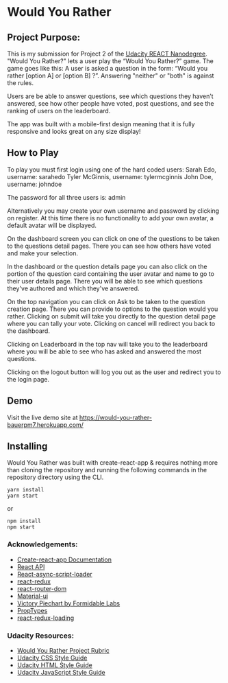 # Would You Rather


## Project Purpose:

This is my submission for Project 2 of the [Udacity REACT Nanodegree](https://www.udacity.com/course/react-nanodegree--nd019).  "Would You Rather?"  lets a user play the “Would You Rather?” game. The game goes like this: A user is asked a question in the form: “Would you rather [option A] or [option B] ?”. Answering "neither" or "both" is against the rules.

Users are be able to answer questions, see which questions they haven’t answered, see how other people have voted, post questions, and see the ranking of users on the leaderboard.

The app was built with a mobile-first design meaning that it is fully responsive and looks great on any size display!


## How to Play

To play you must first login using one of the hard coded users:
  Sarah Edo, username: sarahedo
  Tyler McGinnis, username: tylermcginnis
  John Doe, username: johndoe
  
The password for all three users is: admin

Alternatively you may create your own username and password by clicking on register. At this time there is no functionality to add your own avatar, a default avatar will be displayed.

On the dashboard screen you can click on one of the questions to be taken to the questions detail pages. There you can see how others have voted and make your selection.  

In the dashboard or the question details page you can also click on the portion of the question card containing the user avatar and name to go to their user details page.  There you will be able to see which questions they've authored and which they've answered.

On the top navigation you can click on Ask to be taken to the question creation page. There you can provide to options to the question would you rather.  Clicking on submit will take you directly to the question detail page where you can tally your vote.  Clicking on cancel will redirect you back to the dashboard.

Clicking on Leaderboard in the top nav will take you to the leaderboard where you will be able to see who has asked and answered the most questions.

Clicking on the logout button will log you out as the user and redirect you to the login page.


## Demo

Visit the live demo site at https://would-you-rather-bauerpm7.herokuapp.com/


## Installing
Would You Rather was built with create-react-app & requires nothing more than cloning the repository and running the following commands in the repository directory using the CLI.

```
yarn install
yarn start
```

or

```
npm install
npm start
```


### Acknowledgements:
* [Create-react-app Documentation](https://github.com/facebookincubator/create-react-app)
* [React API](https://facebook.github.io/react/docs/react-api.html)
* [React-async-script-loader](https://www.npmjs.com/package/react-async-script-loader)
* [react-redux](https://github.com/reduxjs/react-redux?files=1)
* [react-router-dom](https://github.com/ReactTraining/react-router/tree/master/packages/react-router-dom)
* [Material-ui](https://material-ui.com/)
* [Victory Piechart by Formidable Labs](https://formidable.com/open-source/victory/docs/victory-pie/)
* [PropTypes](https://www.npmjs.com/package/prop-types)
* [react-redux-loading](https://www.npmjs.com/package/react-redux-loading)


### Udacity Resources:
* [Would You Rather Project Rubric](https://review.udacity.com/#!/rubrics/1567/view)
* [Udacity CSS Style Guide](http://udacity.github.io/frontend-nanodegree-styleguide/css.html)
* [Udacity HTML Style Guide](http://udacity.github.io/frontend-nanodegree-styleguide/index.html)
* [Udacity JavaScript Style Guide](http://udacity.github.io/frontend-nanodegree-styleguide/javascript.html)